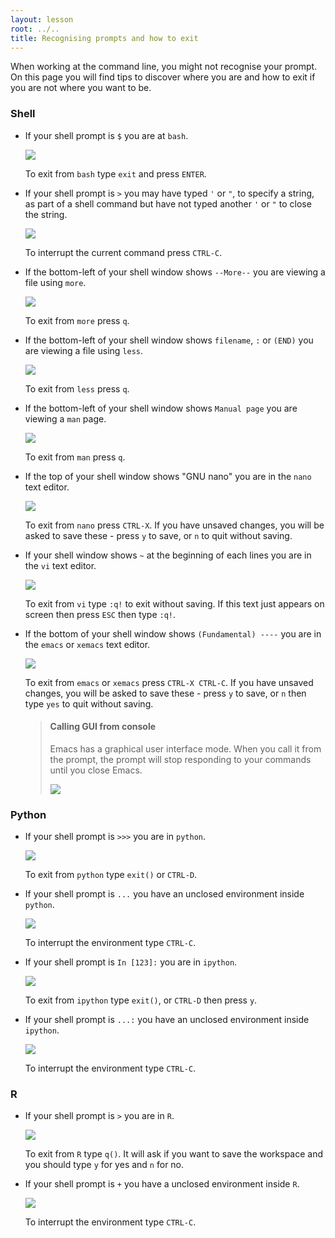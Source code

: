 ```yaml
---
layout: lesson
root: ../..
title: Recognising prompts and how to exit
---
```

When working at the command line, you might not recognise your
prompt.  On this page you will find tips to discover where you are and how to
exit if you are not where you want to be.

### Shell

- If your shell prompt is `$` you are at `bash`.

  <img src="img/bash.png" />

  To exit from `bash` type `exit` and press `ENTER`.

- If your shell prompt is `>` you may have typed `'` or `"`, to specify a
  string, as part of a shell command but have not typed another `'` or `"` to
  close the string.

  <img src="img/bash-unclosed.png" />

  To interrupt the current command press `CTRL-C`.

- If the bottom-left of your shell window shows `--More--` you are viewing
  a file using `more`.

  <img src="img/more.png" />

  To exit from `more` press `q`.

- If the bottom-left of your shell window shows `filename`, `:` or `(END)` you
  are viewing a file using `less`.

  <img src="img/less.png" />

  To exit from `less` press `q`.

- If the bottom-left of your shell window shows `Manual page` you are
  viewing a `man` page.

  <img src="img/man.png" />

  To exit from `man` press `q`.

- If the top of your shell window shows "GNU nano" you are in the `nano` text editor.

  <img src="img/nano.png" />

  To exit from `nano` press `CTRL-X`. If you have unsaved changes, you will be
  asked to save these - press `y` to save, or `n` to quit without saving.

- If your shell window shows `~` at the beginning of each lines you are in the `vi`
  text editor.

  <img src="img/vim.png" />

  To exit from `vi` type `:q!` to exit without saving. If this text just appears
  on screen then press `ESC` then type `:q!`.

- If the bottom of your shell window shows `(Fundamental) ----`
  you are in the `emacs` or `xemacs` text editor.

  <img src="img/emacs.png" />

  To exit from `emacs` or `xemacs` press `CTRL-X CTRL-C`. If you have unsaved
  changes, you will be asked to save these - press `y` to save, or `n` then type
  `yes` to quit without saving.

  > #### Calling GUI from console
  >
  > Emacs has a graphical user interface mode. When you call it from the prompt,
  > the prompt will stop responding to your commands until you close Emacs.
  >
  > <img src="img/emacs-gui.png" />

### Python

- If your shell prompt is `>>>` you are in `python`.

  <img src="img/python.png" />

  To exit from `python` type `exit()` or `CTRL-D`.

- If your shell prompt is `...` you have an unclosed environment inside
  `python`.

  <img src="img/python-unclosed.png" />

  To interrupt the environment type `CTRL-C`.

- If your shell prompt is `In [123]:` you are in `ipython`.

  <img src="img/ipython.png" />

  To exit from `ipython` type `exit()`, or `CTRL-D` then press `y`.

- If your shell prompt is `...:` you have an unclosed environment inside
  `ipython`.

  <img src="img/ipython-unclosed.png" />

  To interrupt the environment type `CTRL-C`.

### R

- If your shell prompt is `>` you are in `R`.

  <img src="img/r.png" />

  To exit from `R` type `q()`. It will ask if you want to save the workspace and
  you should type `y` for yes and `n` for no.

- If your shell prompt is `+` you have a unclosed environment inside `R`.

  <img src="img/r-unclosed.png" />

  To interrupt the environment type `CTRL-C`.
